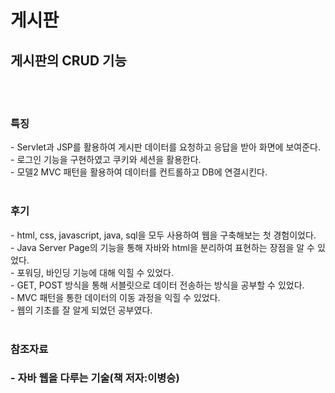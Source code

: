 # 게시판

<h2>게시판의 CRUD 기능</h2>
<br><br>

<h3>특징</h3>
- Servlet과 JSP를 활용하여 게시판 데이터를 요청하고 응답을 받아 화면에 보여준다.<br>
- 로그인 기능을 구현하였고 쿠키와 세션을 활용한다.<br>
- 모델2 MVC 패턴을 활용하여 데이터를 컨트롤하고 DB에 연결시킨다.
<br><br>

<h3>후기</h3>
- html, css, javascript, java, sql을 모두 사용하여 웹을 구축해보는 첫 경험이었다.<br>
- Java Server Page의 기능을 통해 자바와 html을 분리하여 표현하는 장점을 알 수 있었다.<br>
- 포워딩, 바인딩 기능에 대해 익힐 수 있었다.<br>
- GET, POST 방식을 통해 서블릿으로 데이터 전송하는 방식을 공부할 수 있었다.<br>
- MVC 패턴을 통한 데이터의 이동 과정을 익힐 수 있었다.<br>
- 웹의 기초를 잘 알게 되었던 공부였다.
<br><br>

<h3>참조자료<h3>
- 자바 웹을 다루는 기술(책 저자:이병승)
